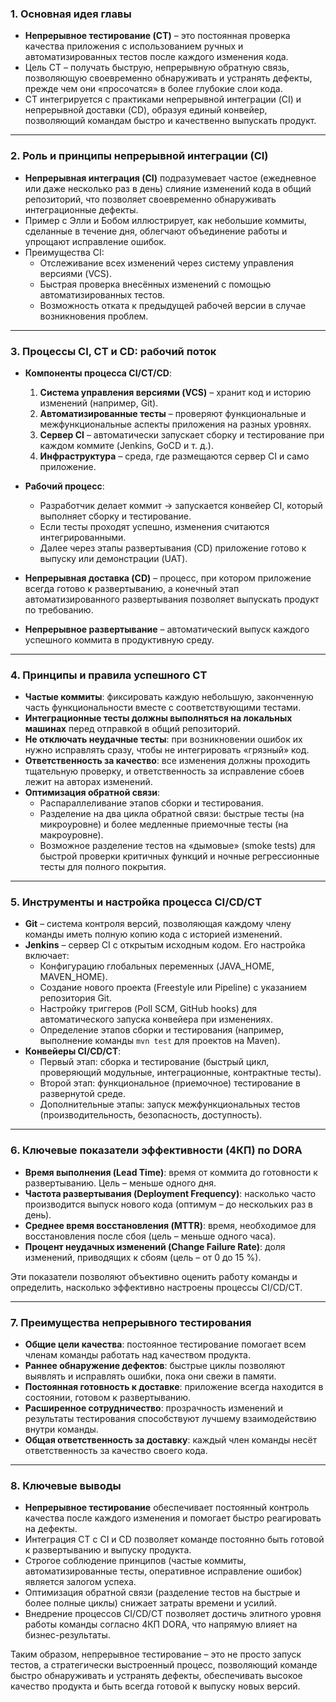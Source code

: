### 1. Основная идея главы

- **Непрерывное тестирование (CT)** – это постоянная проверка качества приложения с использованием ручных и автоматизированных тестов после каждого изменения кода.
- Цель CT – получать быструю, непрерывную обратную связь, позволяющую своевременно обнаруживать и устранять дефекты, прежде чем они «просочатся» в более глубокие слои кода.
- CT интегрируется с практиками непрерывной интеграции (CI) и непрерывной доставки (CD), образуя единый конвейер, позволяющий командам быстро и качественно выпускать продукт.

---

### 2. Роль и принципы непрерывной интеграции (CI)

- **Непрерывная интеграция (CI)** подразумевает частое (ежедневное или даже несколько раз в день) слияние изменений кода в общий репозиторий, что позволяет своевременно обнаруживать интеграционные дефекты.
- Пример с Элли и Бобом иллюстрирует, как небольшие коммиты, сделанные в течение дня, облегчают объединение работы и упрощают исправление ошибок.
- Преимущества CI:
    - Отслеживание всех изменений через систему управления версиями (VCS).
    - Быстрая проверка внесённых изменений с помощью автоматизированных тестов.
    - Возможность отката к предыдущей рабочей версии в случае возникновения проблем.

---

### 3. Процессы CI, CT и CD: рабочий поток

- **Компоненты процесса CI/CT/CD**:
    
    1. **Система управления версиями (VCS)** – хранит код и историю изменений (например, Git).
    2. **Автоматизированные тесты** – проверяют функциональные и межфункциональные аспекты приложения на разных уровнях.
    3. **Сервер CI** – автоматически запускает сборку и тестирование при каждом коммите (Jenkins, GoCD и т. д.).
    4. **Инфраструктура** – среда, где размещаются сервер CI и само приложение.
- **Рабочий процесс**:
    
    - Разработчик делает коммит → запускается конвейер CI, который выполняет сборку и тестирование.
    - Если тесты проходят успешно, изменения считаются интегрированными.
    - Далее через этапы развертывания (CD) приложение готово к выпуску или демонстрации (UAT).
- **Непрерывная доставка (CD)** – процесс, при котором приложение всегда готово к развертыванию, а конечный этап автоматизированного развертывания позволяет выпускать продукт по требованию.
    
- **Непрерывное развертывание** – автоматический выпуск каждого успешного коммита в продуктивную среду.
    

---

### 4. Принципы и правила успешного CT

- **Частые коммиты**: фиксировать каждую небольшую, законченную часть функциональности вместе с соответствующими тестами.
- **Интеграционные тесты должны выполняться на локальных машинах** перед отправкой в общий репозиторий.
- **Не отключать неудачные тесты**: при возникновении ошибок их нужно исправлять сразу, чтобы не интегрировать «грязный» код.
- **Ответственность за качество**: все изменения должны проходить тщательную проверку, и ответственность за исправление сбоев лежит на авторах изменений.
- **Оптимизация обратной связи**:
    - Распараллеливание этапов сборки и тестирования.
    - Разделение на два цикла обратной связи: быстрые тесты (на микроуровне) и более медленные приемочные тесты (на макроуровне).
    - Возможное разделение тестов на «дымовые» (smoke tests) для быстрой проверки критичных функций и ночные регрессионные тесты для полного покрытия.

---

### 5. Инструменты и настройка процесса CI/CD/CT

- **Git** – система контроля версий, позволяющая каждому члену команды иметь полную копию кода с историей изменений.
- **Jenkins** – сервер CI с открытым исходным кодом. Его настройка включает:
    - Конфигурацию глобальных переменных (JAVA_HOME, MAVEN_HOME).
    - Создание нового проекта (Freestyle или Pipeline) с указанием репозитория Git.
    - Настройку триггеров (Poll SCM, GitHub hooks) для автоматического запуска конвейера при изменениях.
    - Определение этапов сборки и тестирования (например, выполнение команды `mvn test` для проектов на Maven).
- **Конвейеры CI/CD/CT**:
    - Первый этап: сборка и тестирование (быстрый цикл, проверяющий модульные, интеграционные, контрактные тесты).
    - Второй этап: функциональное (приемочное) тестирование в развернутой среде.
    - Дополнительные этапы: запуск межфункциональных тестов (производительность, безопасность, доступность).

---

### 6. Ключевые показатели эффективности (4КП) по DORA

- **Время выполнения (Lead Time)**: время от коммита до готовности к развертыванию. Цель – меньше одного дня.
- **Частота развертывания (Deployment Frequency)**: насколько часто производится выпуск нового кода (оптимум – до нескольких раз в день).
- **Среднее время восстановления (MTTR)**: время, необходимое для восстановления после сбоя (цель – меньше одного часа).
- **Процент неудачных изменений (Change Failure Rate)**: доля изменений, приводящих к сбоям (цель – от 0 до 15 %).

Эти показатели позволяют объективно оценить работу команды и определить, насколько эффективно настроены процессы CI/CD/CT.

---

### 7. Преимущества непрерывного тестирования

- **Общие цели качества**: постоянное тестирование помогает всем членам команды работать над качеством продукта.
- **Раннее обнаружение дефектов**: быстрые циклы позволяют выявлять и исправлять ошибки, пока они свежи в памяти.
- **Постоянная готовность к доставке**: приложение всегда находится в состоянии, готовом к развертыванию.
- **Расширенное сотрудничество**: прозрачность изменений и результаты тестирования способствуют лучшему взаимодействию внутри команды.
- **Общая ответственность за доставку**: каждый член команды несёт ответственность за качество своего кода.

---

### 8. Ключевые выводы

- **Непрерывное тестирование** обеспечивает постоянный контроль качества после каждого изменения и помогает быстро реагировать на дефекты.
- Интеграция CT с CI и CD позволяет команде постоянно быть готовой к развертыванию и выпуску продукта.
- Строгое соблюдение принципов (частые коммиты, автоматизированные тесты, оперативное исправление ошибок) является залогом успеха.
- Оптимизация обратной связи (разделение тестов на быстрые и более полные циклы) снижает затраты времени и усилий.
- Внедрение процессов CI/CD/CT позволяет достичь элитного уровня работы команды согласно 4КП DORA, что напрямую влияет на бизнес-результаты.

Таким образом, непрерывное тестирование – это не просто запуск тестов, а стратегически выстроенный процесс, позволяющий команде быстро обнаруживать и устранять дефекты, обеспечивать высокое качество продукта и быть всегда готовой к выпуску новых версий.